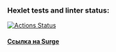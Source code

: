 ### Hexlet tests and linter status:

[![Actions Status](https://github.com/darya-pavitskaya/layout-designer-project-58/actions/workflows/hexlet-check.yml/badge.svg)](https://github.com/darya-pavitskaya/layout-designer-project-58/actions)

#### [Ссылка на Surge](https://material-feather.surge.sh)

